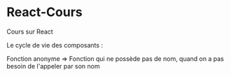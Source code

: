 # React-Cours
Cours sur React

Le cycle de vie des composants : 

Fonction anonyme => Fonction qui ne possède pas de nom, quand on a pas besoin de l'appeler par son nom


